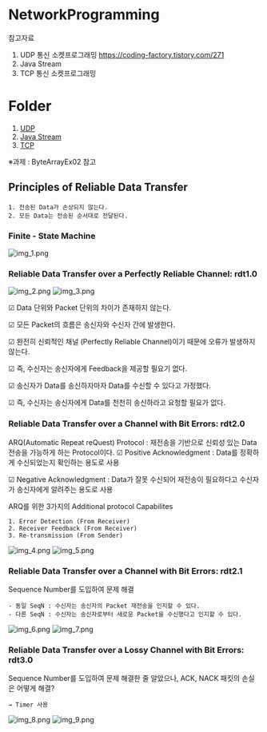 # NetworkProgramming

참고자료
1. UDP 통신 소켓프로그래밍
https://coding-factory.tistory.com/271
2. Java Stream
3. TCP 통신 소켓프로그래밍



# Folder
1. [UDP](./1.%20UDP.md)
2. [Java Stream](./2.%20Java%20Input,Output.md) 
3. [TCP](./3.%20TCP.md)

※과제 : ByteArrayEx02 참고

## Principles of Reliable Data Transfer
    1. 전송된 Data가 손상되지 않는다.
    2. 모든 Data는 전송된 순서대로 전달된다.

### Finite - State Machine
![img_1.png](img/img_1.png)

### Reliable Data Transfer over a Perfectly Reliable Channel: rdt1.0
![img_2.png](img/img_2.png)
![img_3.png](img/img_3.png)

☑ Data 단위와 Packet 단위의 차이가 존재하지 않는다.

☑ 모든 Packet의 흐름은 송신자와 수신자 간에 발생한다.

☑ 완전히 신뢰적인 채널 (Perfectly Reliable Channel)이기 때문에 오류가 발생하지 않는다.

☑ 즉, 수신자는 송신자에게 Feedback을 제공할 필요기 없다.

☑ 송신자가 Data를 송신하자마자 Data를 수신할 수 있다고 가정했다.

☑ 즉, 수신자는 송신자에게 Data를 천천히 송신하라고 요청할 필요가 없다.

### Reliable Data Transfer over a Channel with Bit Errors: rdt2.0

ARQ(Automatic Repeat reQuest) Protocol
: 재전송을 기반으로 신뢰성 있는 Data 전송을 가능하게 하는 Protocol이다.
☑ Positive Acknowledgment : Data를 정확하게 수신되었는지 확인하는 용도로 사용

☑ Negative Acknowledgment : Data가 잘못 수신되어 재전송이 필요하다고 수신자가 송신자에게 알려주는 용도로 사용

ARQ를 위한 3가지의 Additional protocol Capabilites

    1. Error Detection (From Receiver)
    2. Receiver Feedback (From Receiver)
    3. Re-transmission (From Sender)
![img_4.png](img/img_4.png)
![img_5.png](img/img_5.png)

### Reliable Data Transfer over a Channel with Bit Errors: rdt2.1
Sequence Number를 도입하여 문제 해결

    - 동일 SeqN : 수신자는 송신자의 Packet 재전송을 인지할 수 있다.
    - 다른 SeqN : 수신자는 송신자로부터 새로운 Packet을 수신했다고 인지할 수 있다.
![img_6.png](img/img_6.png)
![img_7.png](img/img_7.png)

### Reliable Data Transfer over a Lossy Channel with Bit Errors: rdt3.0
Sequence Number를 도입하여 문제 해결한 줄 알았으나, ACK, NACK 패킷의 손실은 어떻게 해결?

    → Timer 사용

![img_8.png](img/img_8.png)
![img_9.png](img/img_9.png)
